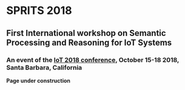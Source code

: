 # SPRITS 2018

## First International workshop on Semantic Processing and Reasoning for IoT Systems

### An event of the [IoT 2018 conference](http://iot-conference.org/iot2018), October 15-18 2018, Santa Barbara, California

**Page under construction**

